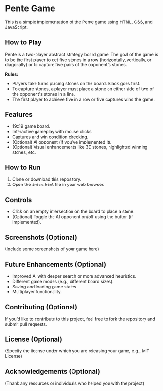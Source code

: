 # Pente Game

This is a simple implementation of the Pente game using HTML, CSS, and JavaScript.

## How to Play

Pente is a two-player abstract strategy board game.  The goal of the game is to be the first player to get five stones in a row (horizontally, vertically, or diagonally) or to capture five pairs of the opponent's stones.

**Rules:**

* Players take turns placing stones on the board. Black goes first.
* To capture stones, a player must place a stone on either side of two of the opponent's stones in a line.
* The first player to achieve five in a row or five captures wins the game.

## Features

* 19x19 game board.
* Interactive gameplay with mouse clicks.
* Captures and win condition checking.
* (Optional) AI opponent (if you've implemented it).
* (Optional) Visual enhancements like 3D stones, highlighted winning stones, etc.

## How to Run

1. Clone or download this repository.
2. Open the `index.html` file in your web browser.

## Controls

* Click on an empty intersection on the board to place a stone.
* (Optional) Toggle the AI opponent on/off using the button (if implemented).

## Screenshots (Optional)

(Include some screenshots of your game here)

## Future Enhancements (Optional)

* Improved AI with deeper search or more advanced heuristics.
* Different game modes (e.g., different board sizes).
* Saving and loading game states.
* Multiplayer functionality.

## Contributing (Optional)

If you'd like to contribute to this project, feel free to fork the repository and submit pull requests.

## License (Optional)

(Specify the license under which you are releasing your game, e.g., MIT License)

## Acknowledgements (Optional)

(Thank any resources or individuals who helped you with the project)
